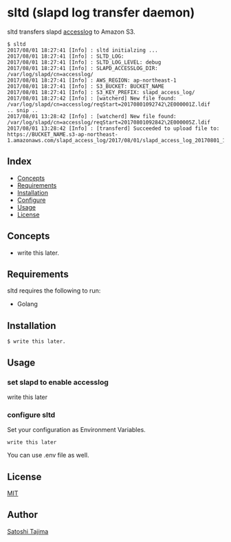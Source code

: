 # sltd (**s**lapd **l**og **t**ransfer **d**aemon) 

sltd transfers slapd [accesslog](http://www.openldap.org/doc/admin24/overlays.html#Access%20Logging) to Amazon S3.

```
$ sltd
2017/08/01 18:27:41 [Info] : sltd initialzing ...
2017/08/01 18:27:41 [Info] : SLTD_LOG:
2017/08/01 18:27:41 [Info] : SLTD_LOG_LEVEL: debug
2017/08/01 18:27:41 [Info] : SLAPD_ACCESSLOG_DIR: /var/log/slapd/cn=accesslog/
2017/08/01 18:27:41 [Info] : AWS_REGION: ap-northeast-1
2017/08/01 18:27:41 [Info] : S3_BUCKET: BUCKET_NAME
2017/08/01 18:27:41 [Info] : S3_KEY_PREFIX: slapd_access_log/
2017/08/01 18:27:42 [Info] : [watcherd] New file found: /var/log/slapd/cn=accesslog/reqStart=20170801092742\2E000001Z.ldif
.. snip ..
2017/08/01 13:28:42 [Info] : [watcherd] New file found: /var/log/slapd/cn=accesslog/reqStart=20170801092842\2E000005Z.ldif
2017/08/01 13:28:42 [Info] : [transferd] Succeeded to upload file to: https://BUCKET_NAME.s3-ap-northeast-1.amazonaws.com/slapd_access_log/2017/08/01/slapd_access_log_20170801_132842_y7uukhxdba.jsonl.gz
```

## Index

* [Concepts](#concepts)
* [Requirements](#requirements)
* [Installation](#installation)
* [Configure](#configure)
* [Usage](#usage)       
* [License](#license)    

## Concepts

* write this later.

## Requirements

sltd requires the following to run:

* Golang

## Installation

```
$ write this later.
```

## Usage

### set slapd to enable accesslog

write this later

### configure sltd

Set your configuration as Environment Variables.
```
write this later
```
You can use .env file as well.

## License

[MIT](./LICENSE)

## Author

[Satoshi Tajima](https://github.com/s-tajima)
